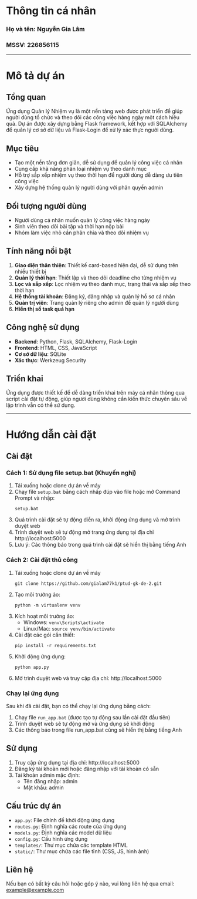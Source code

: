 # Thông tin cá nhân

### Họ và tên: Nguyễn Gia Lâm

### MSSV: 226856115

---

# Mô tả dự án

## Tổng quan

Ứng dụng Quản lý Nhiệm vụ là một nền tảng web được phát triển để giúp người dùng tổ chức và theo dõi các công việc hàng ngày một cách hiệu quả. Dự án được xây dựng bằng Flask framework, kết hợp với SQLAlchemy để quản lý cơ sở dữ liệu và Flask-Login để xử lý xác thực người dùng.

## Mục tiêu

- Tạo một nền tảng đơn giản, dễ sử dụng để quản lý công việc cá nhân
- Cung cấp khả năng phân loại nhiệm vụ theo danh mục
- Hỗ trợ sắp xếp nhiệm vụ theo thời hạn để người dùng dễ dàng ưu tiên công việc
- Xây dựng hệ thống quản lý người dùng với phân quyền admin

## Đối tượng người dùng

- Người dùng cá nhân muốn quản lý công việc hàng ngày
- Sinh viên theo dõi bài tập và thời hạn nộp bài
- Nhóm làm việc nhỏ cần phân chia và theo dõi nhiệm vụ

## Tính năng nổi bật

1. **Giao diện thân thiện**: Thiết kế card-based hiện đại, dễ sử dụng trên nhiều thiết bị
3. **Quản lý thời hạn**: Thiết lập và theo dõi deadline cho từng nhiệm vụ
4. **Lọc và sắp xếp**: Lọc nhiệm vụ theo danh mục, trạng thái và sắp xếp theo thời hạn
5. **Hệ thống tài khoản**: Đăng ký, đăng nhập và quản lý hồ sơ cá nhân
6. **Quản trị viên**: Trang quản lý riêng cho admin để quản lý người dùng
7. **Hiển thị số task quá hạn**

## Công nghệ sử dụng

- **Backend**: Python, Flask, SQLAlchemy, Flask-Login
- **Frontend**: HTML, CSS, JavaScript
- **Cơ sở dữ liệu**: SQLite
- **Xác thực**: Werkzeug Security

## Triển khai

Ứng dụng được thiết kế để dễ dàng triển khai trên máy cá nhân thông qua script cài đặt tự động, giúp người dùng không cần kiến thức chuyên sâu về lập trình vẫn có thể sử dụng.

---

# Hướng dẫn cài đặt


## Cài đặt

### Cách 1: Sử dụng file setup.bat (Khuyến nghị)

1. Tải xuống hoặc clone dự án về máy
2. Chạy file `setup.bat` bằng cách nhấp đúp vào file hoặc mở Command Prompt và nhập:
   ```
   setup.bat
   ```
3. Quá trình cài đặt sẽ tự động diễn ra, khởi động ứng dụng và mở trình duyệt web
4. Trình duyệt web sẽ tự động mở trang ứng dụng tại địa chỉ http://localhost:5000
5. Lưu ý: Các thông báo trong quá trình cài đặt sẽ hiển thị bằng tiếng Anh

### Cách 2: Cài đặt thủ công

1. Tải xuống hoặc clone dự án về máy
   ```
   git clone https://github.com/gialam77k1/ptud-gk-de-2.git
   ```
3. Tạo môi trường ảo:
   ```
   python -m virtualenv venv
   ```
4. Kích hoạt môi trường ảo:
   - Windows: `venv\Scripts\activate`
   - Linux/Mac: `source venv/bin/activate`
5. Cài đặt các gói cần thiết:
   ```
   pip install -r requirements.txt
   ```
6. Khởi động ứng dụng:
   ```
   python app.py
   ```
7. Mở trình duyệt web và truy cập địa chỉ: http://localhost:5000

### Chạy lại ứng dụng

Sau khi đã cài đặt, bạn có thể chạy lại ứng dụng bằng cách:

1. Chạy file `run_app.bat` (được tạo tự động sau lần cài đặt đầu tiên)
2. Trình duyệt web sẽ tự động mở và ứng dụng sẽ khởi động
3. Các thông báo trong file run_app.bat cũng sẽ hiển thị bằng tiếng Anh

## Sử dụng

1. Truy cập ứng dụng tại địa chỉ: http://localhost:5000
2. Đăng ký tài khoản mới hoặc đăng nhập với tài khoản có sẵn
3. Tài khoản admin mặc định:
   - Tên đăng nhập: admin
   - Mật khẩu: admin

## Cấu trúc dự án

- `app.py`: File chính để khởi động ứng dụng
- `routes.py`: Định nghĩa các route của ứng dụng
- `models.py`: Định nghĩa các model dữ liệu
- `config.py`: Cấu hình ứng dụng
- `templates/`: Thư mục chứa các template HTML
- `static/`: Thư mục chứa các file tĩnh (CSS, JS, hình ảnh)

## Liên hệ

Nếu bạn có bất kỳ câu hỏi hoặc góp ý nào, vui lòng liên hệ qua email: example@example.com
